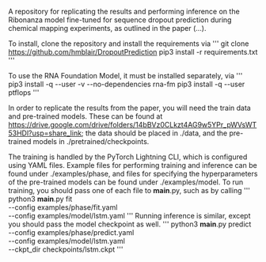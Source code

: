 A repository for replicating the results and performing inference on the Ribonanza
model fine-tuned for sequence dropout prediction during chemical mapping experiments,
as outlined in the paper (...). 

To install, clone the repository and install the requirements via
'''
git clone https://github.com/hmblair/DropoutPrediction
pip3 install -r requirements.txt
'''

To use the RNA Foundation Model, it must be installed separately, via
'''
pip3 install -q --user -v --no-dependencies rna-fm 
pip3 install -q --user ptflops
'''

In order to replicate the results from the paper, you will need the train data 
and pre-trained models. These can be found at https://drive.google.com/drive/folders/14bBVz0CLkzt4AG9w5YPr_pWVsWT53HDl?usp=share_link;
the data should be placed in ./data, and the pre-trained models in ./pretrained/checkpoints.

The training is handled by the PyTorch Lightning CLI, which is configured using
YAML files. Example files for performing training and inference can be found
under ./examples/phase, and files for specifying the hyperparameters of the
pre-trained models can be found under ./examples/model. To run training, you
should pass one of each file to __main__.py, such as by calling 
'''
python3 __main__.py fit \
    --config examples/phase/fit.yaml \
    --config examples/model/lstm.yaml
'''
Running inference is similar, except you should pass the model checkpoint as well. 
'''
python3 __main__.py predict \
    --config examples/phase/predict.yaml \
    --config examples/model/lstm.yaml \
    --ckpt_dir checkpoints/lstm.ckpt
'''